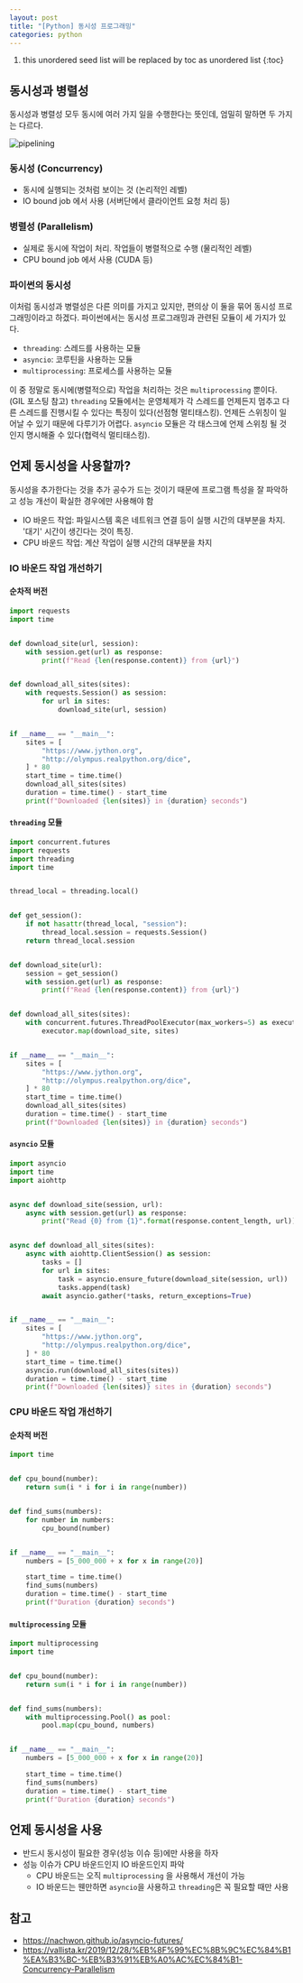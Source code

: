 ```yaml
---
layout: post
title: "[Python] 동시성 프로그래밍"
categories: python
---
```


1. this unordered seed list will be replaced by toc as unordered list
{:toc}

## 동시성과 병렬성

동시성과 병렬성 모두 동시에 여러 가지 일을 수행한다는 뜻인데, 엄밀히 말하면 두 가지는 다르다.

![pipelining](/assets/img/concurrent-parallel.png)

### 동시성 (Concurrency)

- 동시에 실행되는 것처럼 보이는 것 (논리적인 레벨)
- IO bound job 에서 사용 (서버단에서 클라이언트 요청 처리 등)

### 병렬성 (Parallelism)

- 실제로 동시에 작업이 처리. 작업들이 병렬적으로 수행 (물리적인 레벨)
- CPU bound job 에서 사용 (CUDA 등)

### 파이썬의 동시성

이처럼 동시성과 병렬성은 다른 의미를 가지고 있지만, 편의상 이 둘을 묶어 동시성 프로그래밍이라고 하겠다. 파이썬에서는 동시성 프로그래밍과 관련된 모듈이 세 가지가 있다.

- `threading`: 스레드를 사용하는 모듈
- `asyncio`: 코루틴을 사용하는 모듈
- `multiprocessing`: 프로세스를 사용하는 모듈

이 중 정말로 동시에(병렬적으로) 작업을 처리하는 것은 `multiprocessing` 뿐이다. (GIL 포스팅 참고) `threading` 모듈에서는 운영체제가 각 스레드를 언제든지 멈추고 다른 스레드를 진행시킬 수 있다는 특징이 있다(선점형 멀티태스킹). 언제든 스위칭이 일어날 수 있기 때문에 다루기가 어렵다. `asyncio` 모듈은 각 태스크에 언제 스위칭 될 것인지 명시해줄 수 있다(협력식 멀티태스킹).

## 언제 동시성을 사용할까?

동시성을 추가한다는 것을 추가 공수가 드는 것이기 때문에 프로그램 특성을 잘 파악하고 성능 개선이 확실한 경우에만 사용해야 함

- IO 바운드 작업: 파일시스템 혹은 네트워크 연결 등이 실행 시간의 대부분을 차지. '대기' 시간이 생긴다는 것이 특징.
- CPU 바운드 작업: 계산 작업이 실행 시간의 대부분을 차지

### IO 바운드 작업 개선하기

#### 순차적 버전

```python
import requests
import time


def download_site(url, session):
    with session.get(url) as response:
        print(f"Read {len(response.content)} from {url}")


def download_all_sites(sites):
    with requests.Session() as session:
        for url in sites:
            download_site(url, session)


if __name__ == "__main__":
    sites = [
        "https://www.jython.org",
        "http://olympus.realpython.org/dice",
    ] * 80
    start_time = time.time()
    download_all_sites(sites)
    duration = time.time() - start_time
    print(f"Downloaded {len(sites)} in {duration} seconds")
```

#### `threading` 모듈

```python
import concurrent.futures
import requests
import threading
import time


thread_local = threading.local()


def get_session():
    if not hasattr(thread_local, "session"):
        thread_local.session = requests.Session()
    return thread_local.session


def download_site(url):
    session = get_session()
    with session.get(url) as response:
        print(f"Read {len(response.content)} from {url}")


def download_all_sites(sites):
    with concurrent.futures.ThreadPoolExecutor(max_workers=5) as executor:
        executor.map(download_site, sites)


if __name__ == "__main__":
    sites = [
        "https://www.jython.org",
        "http://olympus.realpython.org/dice",
    ] * 80
    start_time = time.time()
    download_all_sites(sites)
    duration = time.time() - start_time
    print(f"Downloaded {len(sites)} in {duration} seconds")
```

#### `asyncio` 모듈

```python
import asyncio
import time
import aiohttp


async def download_site(session, url):
    async with session.get(url) as response:
        print("Read {0} from {1}".format(response.content_length, url))


async def download_all_sites(sites):
    async with aiohttp.ClientSession() as session:
        tasks = []
        for url in sites:
            task = asyncio.ensure_future(download_site(session, url))
            tasks.append(task)
        await asyncio.gather(*tasks, return_exceptions=True)


if __name__ == "__main__":
    sites = [
        "https://www.jython.org",
        "http://olympus.realpython.org/dice",
    ] * 80
    start_time = time.time()
    asyncio.run(download_all_sites(sites))
    duration = time.time() - start_time
    print(f"Downloaded {len(sites)} sites in {duration} seconds")
```

### CPU 바운드 작업 개선하기

#### 순차적 버전

```python
import time


def cpu_bound(number):
    return sum(i * i for i in range(number))


def find_sums(numbers):
    for number in numbers:
        cpu_bound(number)


if __name__ == "__main__":
    numbers = [5_000_000 + x for x in range(20)]

    start_time = time.time()
    find_sums(numbers)
    duration = time.time() - start_time
    print(f"Duration {duration} seconds")
```

#### `multiprocessing` 모듈

```python
import multiprocessing
import time


def cpu_bound(number):
    return sum(i * i for i in range(number))


def find_sums(numbers):
    with multiprocessing.Pool() as pool:
        pool.map(cpu_bound, numbers)


if __name__ == "__main__":
    numbers = [5_000_000 + x for x in range(20)]

    start_time = time.time()
    find_sums(numbers)
    duration = time.time() - start_time
    print(f"Duration {duration} seconds")
```

## 언제 동시성을 사용

- 반드시 동시성이 필요한 경우(성능 이슈 등)에만 사용을 하자
- 성능 이슈가 CPU 바운드인지 IO 바운드인지 파악
	- CPU 바운드는 오직 `multiprocessing` 을 사용해서 개선이 가능
	- IO 바운드는 웬만하면 `asyncio`을 사용하고 `threading`은 꼭 필요할 때만 사용

## 참고

- <https://nachwon.github.io/asyncio-futures/>
- <https://vallista.kr/2019/12/28/%EB%8F%99%EC%8B%9C%EC%84%B1%EA%B3%BC-%EB%B3%91%EB%A0%AC%EC%84%B1-Concurrency-Parallelism>